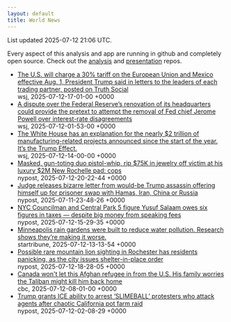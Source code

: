 ```yaml
---
layout: default
title: World News
---
```


<div markdown="0">
<div class="byline small text-muted">List updated <span class="datetime">2025-07-12 21:06 UTC</span>.</div>

<p>Every aspect of this analysis and app are running in github and completely open source. Check out the <a href="https://github.com/Castro-Media/Analysis">analysis</a> and <a href="https://github.com/Castro-Media/TopStoryReview.com">presentation</a> repos.</p>
<ul>
<li><a href='https://www.wsj.com/economy/trade/trump-threatens-30-tariffs-on-eu-mexico-c48ce36f'>The U.S. will charge a 30% tariff on the European Union and Mexico effective Aug. 1, President Trump said in letters to the leaders of each trading partner, posted on Truth Social</a><div class='byline small text-muted'>wsj, <span class="datetime">2025-07-12-17-01-00 +0000</span></div></li>
<li><a href='https://www.wsj.com/economy/central-banking/jerome-powell-fed-renovations-trump-fb9793df'>A dispute over the Federal Reserve&#8217;s renovation of its headquarters could provide the pretext to attempt the removal of Fed chief Jerome Powell over interest-rate disagreements</a><div class='byline small text-muted'>wsj, <span class="datetime">2025-07-12-01-53-00 +0000</span></div></li>
<li><a href='https://www.wsj.com/politics/policy/trump-new-us-factories-d2981280'>The White House has an explanation for the nearly $2 trillion of manufacturing-related projects announced since the start of the year. It&#8217;s the Trump Effect.</a><div class='byline small text-muted'>wsj, <span class="datetime">2025-07-12-14-00-00 +0000</span></div></li>
<li><a href='https://nypost.com/2025/07/12/us-news/masked-gun-toting-duo-rip-75k-in-jewelry-from-westchester-homeowner/'>Masked, gun-toting duo pistol-whip, rip $75K in jewelry off victim at his luxury $2M New Rochelle pad: cops</a><div class='byline small text-muted'>nypost, <span class="datetime">2025-07-12-20-22-44 +0000</span></div></li>
<li><a href='https://nypost.com/2025/07/11/us-news/judge-releases-letter-from-would-be-trump-assassin-offering-himself-up-for-prisoner-swap-with-hamas/'>Judge releases bizarre letter from would-be Trump assassin offering himself up for prisoner swap with Hamas, Iran, China or Russia</a><div class='byline small text-muted'>nypost, <span class="datetime">2025-07-11-23-48-26 +0000</span></div></li>
<li><a href='https://nypost.com/2025/07/12/us-news/yusuf-salaam-owes-six-figures-in-taxes-despite-speaking-fees/'>NYC Councilman and Central Park 5 figure Yusuf Salaam owes six figures in taxes &#8212; despite big money from speaking fees</a><div class='byline small text-muted'>nypost, <span class="datetime">2025-07-12-15-29-35 +0000</span></div></li>
<li><a href='https://www.startribune.com/minneapolis-rain-gardens-were-built-to-reduce-water-pollution-research-shows-theyre-making-it-worse/601413538'>Minneapolis rain gardens were built to reduce water pollution. Research shows they&#8217;re making it worse.</a><div class='byline small text-muted'>startribune, <span class="datetime">2025-07-12-13-13-54 +0000</span></div></li>
<li><a href='https://nypost.com/2025/07/12/lifestyle/mountain-lion-possibly-sighted-in-this-new-york-city/'>Possible rare mountain lion sighting in Rochester has residents panicking, as the city issues shelter-in-place order</a><div class='byline small text-muted'>nypost, <span class="datetime">2025-07-12-18-28-05 +0000</span></div></li>
<li><a href='https://www.cbc.ca/news/world/afghan-refugee-mohammed-younesi-us-canada-1.7581176?cmp=rss'>Canada won't let this Afghan refugee in from the U.S. His family worries the Taliban might kill him back home</a><div class='byline small text-muted'>cbc, <span class="datetime">2025-07-12-08-01-00 +0000</span></div></li>
<li><a href='https://nypost.com/2025/07/11/us-news/trump-grants-ice-ability-to-arrest-protesters-who-attack-agents-after-california-pot-farm-raid/'>Trump grants ICE ability to arrest &#8216;SLIMEBALL&#8217; protesters who attack agents after chaotic California pot farm raid</a><div class='byline small text-muted'>nypost, <span class="datetime">2025-07-12-02-08-29 +0000</span></div></li>
</ul>
</div>

